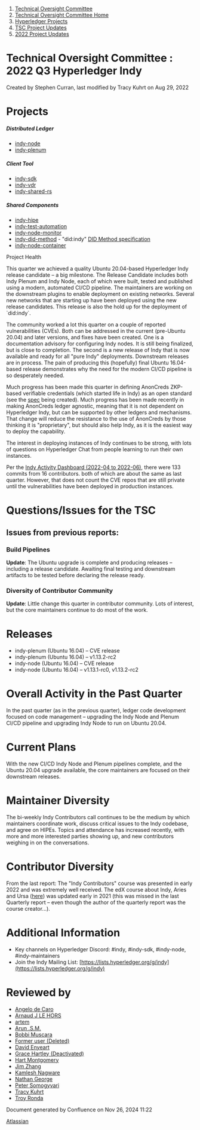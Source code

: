 1. [Technical Oversight Committee](index.html)
2. [Technical Oversight Committee Home](Technical-Oversight-Committee-Home_21430274.html)
3. [Hyperledger Projects](Hyperledger-Projects_21447704.html)
4. [TSC Project Updates](TSC-Project-Updates_21430854.html)
5. [2022 Project Updates](2022-Project-Updates_21443095.html)

# Technical Oversight Committee : 2022 Q3 Hyperledger Indy

Created by Stephen Curran, last modified by Tracy Kuhrt on Aug 29, 2022

# Projects

##### **Distributed Ledger**

- [indy-node](https://github.com/hyperledger/indy-node)
- [indy-plenum](https://github.com/hyperledger/indy-plenum)

##### **Client Tool**

- [indy-sdk](https://github.com/hyperledger/indy-sdk)
- [indy-vdr](https://github.com/hyperledger/indy-vdr)
- [indy-shared-rs](https://github.com/hyperledger/indy-shared-rs)

##### **Shared Components**

- [indy-hipe](https://github.com/hyperledger/indy-hipe)
- [indy-test-automation](https://github.com/hyperledger/indy-test-automation)
- [indy-node-monitor](https://github.com/hyperledger/indy-node-monitor)
- [indy-did-method](https://github.com/hyperledger/indy-did-method) - "did:indy" [DID Method specification](https://hyperledger.github.io/indy-did-method/)
- [indy-node-container](https://github.com/hyperledger/indy-node-container)

Project Health

This quarter we achieved a quality Ubuntu 20.04-based Hyperledger Indy release candidate – a big milestone. The Release Candidate includes both Indy Plenum and Indy Node, each of which were built, tested and published using a modern, automated CI/CD pipeline. The maintainers are working on the downstream plugins to enable deployment on existing networks. Several new networks that are starting up have been deployed using the new release candidates. This release is also the hold up for the deployment of \`did:indy\`.

The community worked a lot this quarter on a couple of reported vulnerabilities (CVEs). Both can be addressed in the current (pre-Ubuntu 20.04) and later versions, and fixes have been created. One is a documentation advisory for configuring Indy nodes. It is still being finalized, but is close to completion. The second is a new release of Indy that is now available and ready for all "pure Indy" deployments. Downstream releases are in process. The pain of producing this (hopefully) final Ubuntu 16.04-based release demonstrates why the need for the modern CI/CD pipeline is so desperately needed.

Much progress has been made this quarter in defining AnonCreds ZKP-based verifiable credentials (which started life in Indy) as an open standard (see the [spec](https://anoncreds-wg.github.io/anoncreds-spec/) being created). Much progress has been made recently in making AnonCreds ledger agnostic, meaning that it is not dependent on Hyperledger Indy, but can be supported by other ledgers and mechanisms. That change will reduce the resistance to the use of AnonCreds by those thinking it is "proprietary", but should also help Indy, as it is the easiest way to deploy the capability.

The interest in deploying instances of Indy continues to be strong, with lots of questions on Hyperledger Chat from people learning to run their own instances.

Per the [Indy Activity Dashboard (2022-04 to 2022-06)](https://insights.lfx.linuxfoundation.org/projects/hyperledger%2Findy/dashboard;subTab=technical?time=%7B%22from%22%3A%222022-04-01T07%3A00%3A00.000Z%22%2C%22type%22%3A%22absolute%22%2C%22to%22%3A%222022-06-30T07%3A00%3A00.000Z%22%7D), there were 133 commits from 16 contributors. both of which are about the same as last quarter. However, that does not count the CVE repos that are still private until the vulnerabilities have been deployed in production instances.

# Questions/Issues for the TSC

## Issues from previous reports:

### Build Pipelines

**Update**: The Ubuntu upgrade is complete and producing releases – including a release candidate. Awaiting final testing and downstream artifacts to be tested before declaring the release ready.

### **Diversity of Contributor Community**

**Update**: Little change this quarter in contributor community. Lots of interest, but the core maintainers continue to do most of the work.

# Releases

- indy-plenum (Ubuntu 16.04) – CVE release
- indy-plenum (Ubuntu 16.04) – v1.13.2-rc2
- indy-node (Ubuntu 16.04) – CVE release
- indy-node (Ubuntu 16.04) – v1.13.1-rc0, v1.13.2-rc2

# Overall Activity in the Past Quarter

In the past quarter (as in the previous quarter), ledger code development focused on code management – upgrading the Indy Node and Plenum CI/CD pipeline and upgrading Indy Node to run on Ubuntu 20.04. 

# Current Plans

With the new CI/CD Indy Node and Plenum pipelines complete, and the Ubuntu 20.04 upgrade available, the core maintainers are focused on their downstream releases.

# Maintainer Diversity

The bi-weekly Indy Contributors call continues to be the medium by which maintainers coordinate work, discuss critical issues to the Indy codebase, and agree on HIPEs. Topics and attendance has increased recently, with more and more interested parties showing up, and new contributors weighing in on the conversations.

# Contributor Diversity

From the last report: The "Indy Contributors" course was presented in early 2022 and was extremely well received. The edX course about Indy, Aries and Ursa ([here](https://www.edx.org/course/identity-in-hyperledger-aries-indy-and-ursa)) was updated early in 2021 (this was missed in the last Quarterly report – even though the author of the quarterly report was the course creator...).

# Additional Information

- Key channels on Hyperledger Discord: #indy, #indy-sdk, #indy-node, #indy-maintainers
- Join the Indy Mailing List: [https://lists.hyperledger.org/g/indy](https://lists.hyperledger.org/g/indy)

# Reviewed by

- [Angelo de Caro](https://lf-hyperledger.atlassian.net/wiki/people/70121:d6b0f0e4-825f-4f16-88e1-4d14e95f2f10?ref=confluence)
- [Arnaud J LE HORS](https://lf-hyperledger.atlassian.net/wiki/people/70121:0e75e3b8-500a-4067-9f7e-ed46e91bcb9d?ref=confluence)
- [artem](https://lf-hyperledger.atlassian.net/wiki/people/557058:5196a62e-7a77-4c97-8180-ae5a5992fb63?ref=confluence)
- [Arun .S.M.](https://lf-hyperledger.atlassian.net/wiki/people/621a0e5097d313006ba7386a?ref=confluence)
- [Bobbi Muscara](https://lf-hyperledger.atlassian.net/wiki/people/5c4cb1b7d8bbb7445c0a457e?ref=confluence)
- [Former user (Deleted)](https://lf-hyperledger.atlassian.net/wiki/people/712020:4f2bf4bc-35ef-43ea-bb8c-33564383f8ed?ref=confluence)
- [David Enyeart](https://lf-hyperledger.atlassian.net/wiki/people/712020:30d7e775-8a5d-4896-8950-8da2af027639?ref=confluence)
- [Grace Hartley (Deactivated)](https://lf-hyperledger.atlassian.net/wiki/people/5c3e0cd1ff324728a1db2448?ref=confluence)
- [Hart Montgomery](https://lf-hyperledger.atlassian.net/wiki/people/712020:86f447c0-86dc-43b3-ac03-6a31923bbb84?ref=confluence)
- [Jim Zhang](https://lf-hyperledger.atlassian.net/wiki/people/712020:e39af0bd-79c1-49e2-887c-a74cef87f822?ref=confluence)
- [Kamlesh Nagware](https://lf-hyperledger.atlassian.net/wiki/people/5d258d2afd3b8b0c278eb1aa?ref=confluence)
- [Nathan George](https://lf-hyperledger.atlassian.net/wiki/people/712020:3e7556ab-cdb8-47f5-8b68-12a3378021fd?ref=confluence)
- [Peter Somogyvari](https://lf-hyperledger.atlassian.net/wiki/people/557058:cae262a4-be99-4f5e-a36e-bf20a5c795f2?ref=confluence)
- [Tracy Kuhrt](https://lf-hyperledger.atlassian.net/wiki/people/712020:eb6ae9c3-aa8e-40ba-9dab-a6969b1ac52e?ref=confluence)
- [Troy Ronda](https://lf-hyperledger.atlassian.net/wiki/people/557058:c854f35a-2b58-4be3-9003-ca2a67495580?ref=confluence)

Document generated by Confluence on Nov 26, 2024 11:22

[Atlassian](http://www.atlassian.com/)
